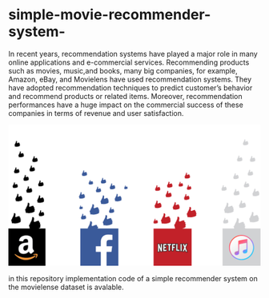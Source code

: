 # simple-movie-recommender-system-
In recent years, recommendation systems have played a major role in many online applications and e-commercial services. Recommending products such as movies, music,and books, many big companies, for example, Amazon, eBay, and Movielens have used recommendation systems. They have adopted recommendation techniques to predict customer’s behavior and recommend products or related items. Moreover, recommendation performances have a huge impact on the commercial success of these companies in terms of revenue and user satisfaction.



![alt text](https://github.com/sayeh31/simple-movie-recommender-system-/blob/main/image.png)



in this repository implementation code of a simple recommender system on the movielense dataset is avalable.
